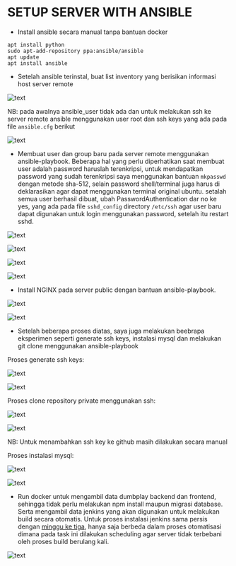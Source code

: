 # SETUP SERVER WITH ANSIBLE

- Install ansible secara manual tanpa bantuan docker
```
apt install python
sudo apt-add-repository ppa:ansible/ansible
apt update
apt install ansible
```

- Setelah ansible terinstal, buat list inventory yang berisikan informasi host server remote


![text](asset/1.png)


NB: pada awalnya ansible_user tidak ada dan untuk melakukan ssh ke server remote ansible menggunakan user root dan ssh keys yang ada pada file `ansible.cfg` berikut


![text](asset/2.png)


- Membuat user dan group baru pada server remote menggunakan ansible-playbook. Beberapa hal yang perlu diperhatikan saat membuat user adalah password haruslah terenkripsi, untuk mendapatkan password yang sudah terenkripsi saya menggunakan bantuan `mkpasswd` dengan metode sha-512, selain password shell/terminal juga harus di deklarasikan agar dapat menggunakan terminal original ubuntu. setalah semua user berhasil dibuat, ubah PasswordAuthentication dar no ke yes, yang ada pada file `sshd_config` directory `/etc/ssh` agar user baru dapat digunakan untuk login menggunakan password, setelah itu restart sshd.


![text](asset/3.png)

![text](asset/4.png)

![text](asset/5.png)

![text](asset/6.png)


- Install NGINX pada server public dengan bantuan ansible-playbook.


![text](asset/7.png)

![text](asset/8.png)


- Setelah beberapa proses diatas, saya juga melakukan beebrapa eksperimen seperti generate ssh keys, instalasi mysql dan melakukan git clone menggunakan ansible-playbook


Proses generate ssh keys:


![text](asset/9.png)

![text](asset/10.png)


Proses clone repository private menggunakan ssh:


![text](asset/11.png)

![text](asset/12.png)

NB: Untuk menambahkan ssh key ke github masih dilakukan secara manual 


Proses instalasi mysql:


![text](asset/13.png)

![text](asset/14.png)


- Run docker untuk mengambil data dumbplay backend dan frontend, sehingga tidak perlu melakukan npm install maupun migrasi database. Serta mengambil data jenkins yang akan digunakan untuk melakukan build secara otomatis. Untuk proses instalasi jenkins sama persis dengan [minggu ke tiga](../../dumbweek3), hanya saja berbeda dalam proses otomatisasi dimana pada task ini dilakukan scheduling agar server tidak terbebani oleh proses build berulang kali.


![text](asset/15.png)